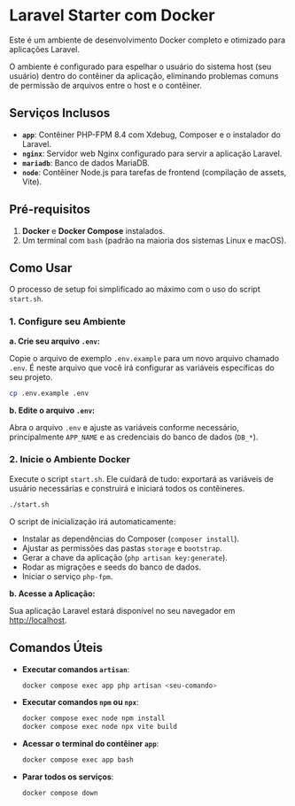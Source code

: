 # Laravel Starter com Docker

Este é um ambiente de desenvolvimento Docker completo e otimizado para aplicações Laravel.

O ambiente é configurado para espelhar o usuário do sistema host (seu usuário) dentro do contêiner da aplicação, eliminando problemas comuns de permissão de arquivos entre o host e o contêiner.

## Serviços Inclusos

-   **`app`**: Contêiner PHP-FPM 8.4 com Xdebug, Composer e o instalador do Laravel.
-   **`nginx`**: Servidor web Nginx configurado para servir a aplicação Laravel.
-   **`mariadb`**: Banco de dados MariaDB.
-   **`node`**: Contêiner Node.js para tarefas de frontend (compilação de assets, Vite).

## Pré-requisitos

1.  **Docker** e **Docker Compose** instalados.
2.  Um terminal com `bash` (padrão na maioria dos sistemas Linux e macOS).

## Como Usar

O processo de setup foi simplificado ao máximo com o uso do script `start.sh`.

### 1. Configure seu Ambiente

**a. Crie seu arquivo `.env`:**

Copie o arquivo de exemplo `.env.example` para um novo arquivo chamado `.env`. É neste arquivo que você irá configurar as variáveis específicas do seu projeto.

```bash
cp .env.example .env
```

**b. Edite o arquivo `.env`:**

Abra o arquivo `.env` e ajuste as variáveis conforme necessário, principalmente `APP_NAME` e as credenciais do banco de dados (`DB_*`).

### 2. Inicie o Ambiente Docker

Execute o script `start.sh`. Ele cuidará de tudo: exportará as variáveis de usuário necessárias e construirá e iniciará todos os contêineres.

```bash
./start.sh
```

O script de inicialização irá automaticamente:
- Instalar as dependências do Composer (`composer install`).
- Ajustar as permissões das pastas `storage` e `bootstrap`.
- Gerar a chave da aplicação (`php artisan key:generate`).
- Rodar as migrações e seeds do banco de dados.
- Iniciar o serviço `php-fpm`.

**b. Acesse a Aplicação:**

Sua aplicação Laravel estará disponível no seu navegador em [http://localhost](http://localhost).

## Comandos Úteis

-   **Executar comandos `artisan`**:
    ```bash
    docker compose exec app php artisan <seu-comando>
    ```

-   **Executar comandos `npm` ou `npx`**:
    ```bash
    docker compose exec node npm install
    docker compose exec node npx vite build
    ```

-   **Acessar o terminal do contêiner `app`**:
    ```bash
    docker compose exec app bash
    ```

-   **Parar todos os serviços**:
    ```bash
    docker compose down
    ```
